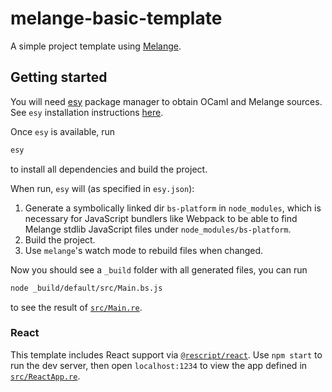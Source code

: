 # melange-basic-template

A simple project template using [Melange](https://github.com/melange-re/melange).

## Getting started

You will need [esy](https://esy.sh) package manager to obtain OCaml and Melange sources. See `esy` installation instructions [here](https://esy.sh/docs/en/getting-started.html#install-esy).

Once `esy` is available, run

```bash
esy
```

to install all dependencies and build the project.

When run, `esy` will (as specified in `esy.json`):

1. Generate a symbolically linked dir `bs-platform` in `node_modules`, which is
   necessary for JavaScript bundlers like Webpack to be able to find Melange
   stdlib JavaScript files under `node_modules/bs-platform`.
2. Build the project.
3. Use `melange`'s watch mode to rebuild files when changed.

Now you should see a `_build` folder with all generated files, you can run

```bash
node _build/default/src/Main.bs.js
```

to see the result of [`src/Main.re`](src/Main.re).

### React

This template includes React support via
[`@rescript/react`](https://github.com/rescript-lang/rescript-react). Use `npm start` to run the dev server, then open `localhost:1234` to view the app defined
in [`src/ReactApp.re`](src/ReactApp.re).
